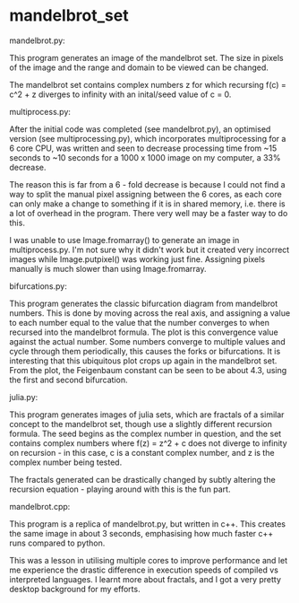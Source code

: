 # mandelbrot_set
 

mandelbrot.py:

This program generates an image of the mandelbrot set. The size in pixels of the image and the range and domain to be viewed can be changed.

The mandelbrot set contains complex numbers z for which recursing f(c) = c^2 + z diverges to infinity with an inital/seed value of c = 0.


multiprocess.py:

After the initial code was completed (see mandelbrot.py), an optimised version (see multiprocessing.py), which incorporates multiprocessing for 
a 6 core CPU, was written and seen to decrease processing time from ~15 seconds to ~10 seconds for a 1000 x 1000 image on my computer, a 33% decrease.

The reason this is far from a 6 - fold decrease is because I could not find a way to split the manual pixel assigning between the 6 cores,
as each core can only make a change to something if it is in shared memory, i.e. there is a lot of overhead in the program. There very well may be a faster way to do this.

I was unable to use Image.fromarray() to generate an image in multiprocess.py. I'm not sure why it didn't work but it created very incorrect images
while Image.putpixel() was working just fine. Assigning pixels manually is much slower than using Image.fromarray.

bifurcations.py:

This program generates the classic bifurcation diagram from mandelbrot numbers. 
This is done by moving across the real axis, and assigning a value to each number equal to the value that the number converges to when 
recursed into the mandelbrot formula. The plot is this convergence value against the actual number. Some numbers converge to multiple values and cycle through them periodically,
this causes the forks or bifurcations.
It is interesting that this ubiquitous plot crops up again in the mandelbrot set.
From the plot, the Feigenbaum constant can be seen to be about 4.3, using the first and second bifurcation.

julia.py:

This program generates images of julia sets, which are fractals of a similar concept to the mandelbrot set, though use a slightly different recursion formula.
The seed begins as the complex number in question, and the set contains complex numbers where f(z) = z^2 + c does not diverge to infinity on recursion - in this
case, c is a constant complex number, and z is the complex number being tested.

The fractals generated can be drastically changed by subtly altering the recursion equation - playing around with this is the fun part.

mandelbrot.cpp:

This program is a replica of mandelbrot.py, but written in c++. This creates the same image in about 3 seconds, emphasising how much faster c++ runs compared to python.

This was a lesson in utilising multiple cores to improve performance and let me experience the drastic difference in execution speeds of compiled vs interpreted languages.
I learnt more about fractals, and I got a very pretty desktop background for my efforts.



